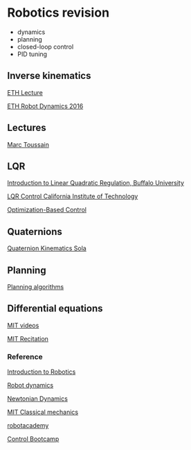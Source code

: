 # Robotics revision

* dynamics
* planning
* closed-loop control
* PID tuning

## Inverse kinematics

[ETH Lecture](https://www.ethz.ch/content/dam/ethz/special-interest/mavt/robotics-n-intelligent-systems/rsl-dam/documents/RobotDynamics2017/4-kinematics_ex.pdf)

[ETH Robot Dynamics 2016](https://www.ethz.ch/content/dam/ethz/special-interest/mavt/robotics-n-intelligent-systems/rsl-dam/documents/RobotDynamics2016/RD2016script.pdf)

## Lectures

[Marc Toussain](https://ipvs.informatik.uni-stuttgart.de/mlr/marc/teaching/14-Robotics/)

## LQR

[Introduction to Linear Quadratic Regulation, Buffalo University](http://www.ccs.neu.edu/home/rplatt/cs5335_2015/slides/lqr_writeup.pdf)

[LQR Control California Institute of Technology](https://www.cds.caltech.edu/~murray/courses/cds110/wi06/lqr.pdf)

[Optimization-Based Control](http://www.cds.caltech.edu/~murray/books/AM05/pdf/obc09-optimal_04Jan09.pdf)

## Quaternions

[Quaternion Kinematics Sola](https://www.ethz.ch/content/dam/ethz/special-interest/mavt/robotics-n-intelligent-systems/rsl-dam/documents/RobotDynamics2016/QuaternionKinematicsSolaForETH.pdf)

## Planning

[Planning algorithms](http://planning.cs.uiuc.edu/bookbig.pdf)

## Differential equations

[MIT videos](https://ocw.mit.edu/courses/mathematics/18-03-differential-equations-spring-2010/video-lectures/)

[MIT Recitation](https://ocw.mit.edu/courses/mathematics/18-03-differential-equations-spring-2010/recitations/)

### Reference

[Introduction to Robotics](https://ocw.mit.edu/courses/mechanical-engineering/2-12-introduction-to-robotics-fall-2005/index.htm)

[Robot dynamics](http://www.rsl.ethz.ch/education-students/lectures/robotdynamics.html)

[Newtonian Dynamics 
](http://farside.ph.utexas.edu/teaching/336k/Newtonhtml/Newtonhtml.html)

[MIT Classical mechanics](https://ocw.mit.edu/courses/physics/8-01sc-classical-mechanics-fall-2016/)

[robotacademy](https://robotacademy.net.au/)

[Control Bootcamp](https://www.youtube.com/watch?v=Pi7l8mMjYVE&list=PLMrJAkhIeNNR20Mz-VpzgfQs5zrYi085m)
